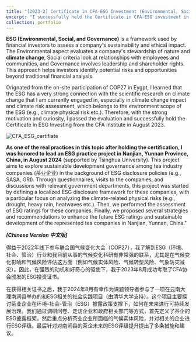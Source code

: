 ```yaml
---
title: "[2023-2] Certificate in CFA-ESG Investment (Environmental, Social, and Governance)"
excerpt: "I successfully held the Certificate in CFA-ESG investment in August 2023<br/><img src='./CFA-ESG-2.jpeg'>"
collection: portfolio
---
```


**ESG (Environmental, Social, and Governance)** is a framework used by financial investors to assess a company's sustainability and ethical impact. The Environmental aspect evaluates a company's stewardship of nature and **climate change**, Social criteria look at relationships with employees and communities, and Governance involves leadership and shareholder rights. This approach helps investors identify potential risks and opportunities beyond traditional financial analysis.

Orignated from the on-site participation of COP27 in Eygpt, I learned that the ESG has a very strong connection with the scientific research on climate change that I am currently engaged in, especially in climate change impact and climate risk assessment, which belongs to the environment scope of the ESG (e.g., climate physical risk etc.). Therefore, with the strong motivation and curiosity, I passed the evaluation and successfully hold the Certificate in ESG Investing from the CFA Institute in August 2023.

![CFA_ESG_certifiate](../CFA_ESG_certifiate.jpg)

**As one of the real practices in this topic after holding the certification, I was honored to lead an ESG practice project in Nanjian, Yunnan Province, China, in August 2024** (supported by Tsinghua University). This project aims to explore sustainable development governance among tea industry companies (茶业企业) in the background of ESG disclosure policies (e.g., SASA, GRI).  Through questionnaires, visits to the companies, and discussions with relevant government departments, this project was started by defining a localized ESG disclosure framework for these companies, with a particular focus on analyzing the climate-related physical risks (e.g., drought, heavy rain, heatwaves etc.). Then, we performed the assessment of ESG ratings for these companies. Finally, we proposed several strategies and recommendations to enhance the future ESG ratings and sustainable development of the represented tea companies in Nanjian, Yunnan, China."



***[Chinese Version 中文版]***

得益于2022年线下参与联合国气候变化大会（COP27），我了解到ESG（环境、社会、管治）行业和我目前从事的气候变化科研有非常强的联系，尤其是在气候变化影响和气候风险评估这方面（例如气候实体风险、气候转型风险、气象防灾减灾）。因此，在强烈的动机和好奇心的驱使下，我于2023年8月成功考取了CFA协会颁发的ESG投资证书。

在获得相关证书之后，我于2024年8月有幸作为课题领导者参与了一项在云南大理南涧县举办的和ESG相关的社会实践项目（由清华大学支持）。这个项目主要探讨茶业企业在环境-社会-管治（ESG）披露政策支撑下，如何在未来进行可持续发展治理。我们通过调研问卷、走访企业和政府相关部门等方式，首先定义了茶企的ESG披露框架，然后重点分析茶业企业所面临的气候实体风险，并对相关的企业进行ESG评级。最后针对对南涧县的茶企未来的ESG评级提升提出了多条措施和建议。
